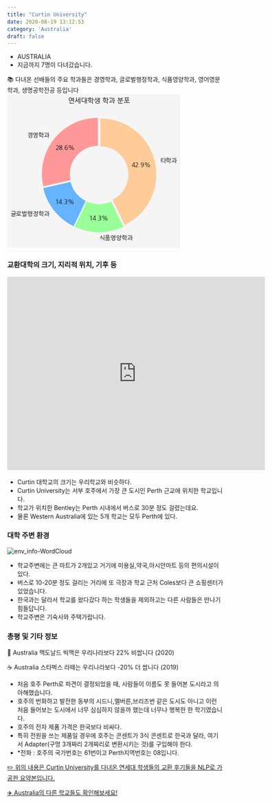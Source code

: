 ```yaml
---
title: "Curtin University"
date: 2020-08-19 13:12:53
category: 'Australia'
draft: false
---
```



* AUSTRALIA
* 지금까지 7명이 다녀갔습니다. 

📚 다녀온 선배들의 주요 학과들은 경영학과, 글로벌행정학과, 식품영양학과, 영어영문학과, 생명공학전공 등입니다
![department-info](../plots/AU000002.png)
### 교환대학의 크기, 지리적 위치, 기후 등
<iframe
width="600"
height="450"
frameborder="0" style="border:0"
src="https://www.google.com/maps/embed/v1/place?key=AIzaSyC9e1AME-pVmWC4hBpFdu5S4dKzyepa3HQ&q=Curtin+University&center=-32.0061951,115.8944182&zoom=14" allowfullscreen>
</iframe>

* Curtin 대학교의 크기는 우리학교와 비슷하다.
* Curtin University는 서부 호주에서 가장 큰 도시인 Perth 근교에 위치한 학교입니다.
* 학교가 위치한 Bentley는 Perth 시내에서 버스로 30분 정도 걸렸는데요.
* 물론 Western Australia에 있는 5개 학교는 모두 Perth에 있다.


### 대학 주변 환경

![env_info-WordCloud](../univ_wordclouds_okt/env_info/AU000002_env_info_okt.png)

* 학교주변에는 큰 마트가 2개있고 거기에 미용실,약국,아시안마트 등의 편의시설이 있다.
* 버스로 10-20분 정도 걸리는 거리에 또 극장과 학교 근처 Coles보다 큰 쇼핑센터가 있었습니다.
* 한국과는 달라서 학교를 왔다갔다 하는 학생들을 제외하고는 다른 사람들은 만나기 힘들답니다.
* 학교주변은 기숙사와 주택가랍니다.


### 총평 및 기타 정보 
🍔 Australia 맥도날드 빅맥은 우리나라보다 22% 비쌉니다 (2020)

☕️ Australia 스타벅스 라떼는 우리나라보다 -20% 더 쌉니다 (2019)
* 처음 호주 Perth로 파견이 결정되었을 때, 사람들이 이름도 못 들어본 도시라고 의아해했습니다.
* 호주의 번화하고 발전한 동부의 시드니,멜버른,브리즈번 같은 도시도 아니고 이런 처음 들어보는 도시에서 너무 심심하지 않을까 했는데 너무나 행복한 한 학기였습니다.
* 호주의 전자 제품 가격은 한국보다 비싸다.
* 특히 전원을 쓰는 제품일 경우에 호주는 콘센트가 3식 콘센트로 한국과 달라, 여기서 Adapter(구멍 3개짜리 2개짜리로 변환시키는 것)를 구입해야 한다.
* *전화 : 호주의 국가번호는 61번이고 Perth지역번호는 08입니다.


[✏️ 위의 내용은 Curtin University를 다녀온 연세대 학생들의 교환 후기들을 NLP로 가공한 요약본입니다.](http://oia.yonsei.ac.kr/partner/expReport.asp?ucode=AU000002&bgbn=A)

[✈️ Australia의 다른 학교들도 확인해보세요!](https://yonsei-exchange.netlify.app/?category=Australia)
